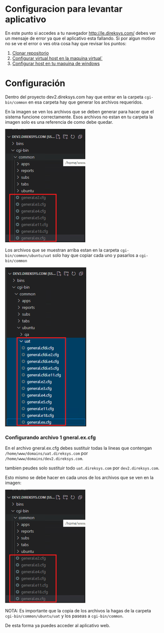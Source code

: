 # Configuracion para levantar aplicativo

En este punto si accedes a tu navegador http://le.direksys.com/ debes ver un mensaje de error ya que el aplicativo esta fallando. Si por algun motivo no se ve el error o ves otra cosa hay que revisar los puntos:

1. [Clonar repositorio](./clonar-repositorio.md)
2. [Configurar virtual host en la maquina virtual`](configurar-virtual-host-maquina-virtual.md)
3. [Configurar host en tu maquina de windows](configurar-host-maquina-windows.md)

# Configuración

Dentro del proyecto dev2.direksys.com hay que entrar en la carpeta ``cgi-bin/common`` en esa carpeta hay que generar los archivos requeridos.

En la imagen se ven los archivos que se deben generar para hacer que el sistema funcione correctamente. Esos archivos no estan en tu carpeta la imagen solo es una referencia de como debe quedar.

![Imagen](./images/configuracion-aplicativo/1.png)

Los archivos que se muestran arriba estan en la carpeta ``cgi-bin/common/ubuntu/uat`` solo hay que copiar cada uno y pasarlos a ``cgi-bin/common``

![Imagen](./images/configuracion-aplicativo/2.png)


### Configurando archivo 1 gneral.ex.cfg

En el archivo gneral.ex.cfg debes sustituir todas la lineas que contengan ``/home/www/domains/uat.direksys.com`` por ``/home/www/domains/dev2.direksys.com``.

tambien peudes solo sustituir todo ``uat.direksys.com`` por ``dev2.direksys.com``.

Esto mismo se debe hacer en cada unos de los archivos que se ven en la imagen:

![Imagen](./images/configuracion-aplicativo/1.png)

NOTA: Es importante que la copia de los archivos la hagas de la carpeta ``cgi-bin/common/ubuntu/uat`` y los paseas a ``cgi-bin/common``.

De esta forma ya puedes acceder al aplicativo web.